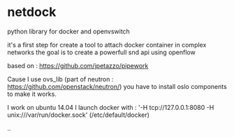 # netdock
python library for docker and openvswitch

it's a first step for create a tool to attach docker container in complex networks
the goal is to create a powerfull snd api using openflow

based on : https://github.com/jpetazzo/pipework

Cause I use ovs_lib (part of neutron : https://github.com/openstack/neutron/) you have to install oslo components to make it works.

I work on ubuntu 14.04
I launch docker with : '-H tcp://127.0.0.1:8080 -H unix:///var/run/docker.sock' (/etc/default/docker)

..

